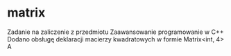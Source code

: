 # matrix
Zadanie na zaliczenie z przedmiotu Zaawansowanie programowanie w C++
Dodano obsługę deklaracji macierzy kwadratowych w formie Matrix<int, 4> A

